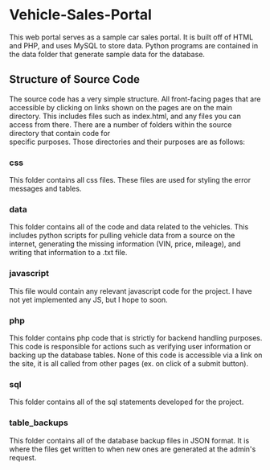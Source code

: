 # Vehicle-Sales-Portal 
This web portal serves as a sample car sales portal. It is built off of HTML and PHP, and uses MySQL to store data. Python programs are contained in the data folder that generate sample data for the database.

## Structure of Source Code
The source code has a very simple structure. All front-facing pages that are
accessible by clicking on links shown on the  pages are on the main directory.
This includes files such as index.html, and any files you can access from there.
There are a number of folders within the source directory that contain code for  
specific purposes. Those directories and their purposes are as follows:

### css
This folder contains all css files. These files are used for styling the error
messages and tables.

### data
This folder contains all of the code and data related to the vehicles. This
includes python scripts for pulling vehicle data from a source on the internet,
generating the missing information (VIN, price, mileage), and writing that
information to a .txt file.

### javascript
This file would contain any relevant javascript code for the project. I have not yet implemented any JS, but I hope to soon. 

### php
This folder contains php code that is strictly for backend handling purposes.
This code is responsible for actions such as verifying user information or
backing up the database tables. None of this code is accessible via a link on the site, it is all called from other pages (ex. on click of a submit button).

### sql
This folder contains all of the  sql statements developed for the project.

### table_backups
This folder contains all of the database backup files in JSON format. It is where the files
get written to when new ones are generated at the admin's request.
